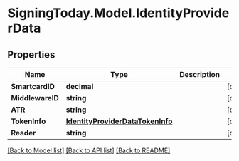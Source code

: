 
# SigningToday.Model.IdentityProviderData

## Properties

Name | Type | Description | Notes
------------ | ------------- | ------------- | -------------
**SmartcardID** | **decimal** |  | [optional] 
**MiddlewareID** | **string** |  | [optional] 
**ATR** | **string** |  | [optional] 
**TokenInfo** | [**IdentityProviderDataTokenInfo**](IdentityProviderDataTokenInfo.md) |  | [optional] 
**Reader** | **string** |  | [optional] 

[[Back to Model list]](../README.md#documentation-for-models)
[[Back to API list]](../README.md#documentation-for-api-endpoints)
[[Back to README]](../README.md)

